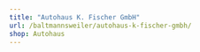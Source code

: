 ```yaml
---
title: "Autohaus K. Fischer GmbH"
url: /baltmannsweiler/autohaus-k-fischer-gmbh/
shop: Autohaus
---
```

